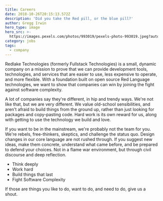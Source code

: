 ```yaml
---
title: Careers
date: 2018-10-26T20:15:13.572Z
description: 'Did you take the Red pill, or the blue pill?'
author: Gregg Irwin
hero_type: image
hero_src: >-
  https://images.pexels.com/photos/993019/pexels-photo-993019.jpeg?auto=compress&cs=tinysrgb&h=650&w=940
category: jobs
tags:
  - company
---
```

Redlake Technologies (formerly Fullstack Technologies) is a small, dynamic company on a mission to prove that we can provide development tools, technologies, and services that are easier to use, less expensive to operate, and more flexible. With a foundation built on open source Red Language technologies, we want to show that companies can win by joining the fight against software complexity.

A lot of companies say they're different, in hip and trendy ways. We're not like that, but we are very different. We value old-school sensibilities, and aren't afraid to build things from the ground up, rather than just looking for packages and copy-pasting code. Hard work is its own reward for us, along with getting to use the technology we build and love. 

If you want to be in the mainstream, we're probably not the team for you. We're rebels, free-thinkers, skeptics, and challenge the status quo. Design changes in our core language are not rushed through. If you suggest new ideas, make them concrete, understand what came before, and be prepared to defend your choices. Not in a flame war  environment, but through civil discourse and deep reflection. 

* Think deeply
* Work hard
* Build things that last
* Fight Software Complexity


If those are things you like to do, want to do, and need to do, give us a shout.
